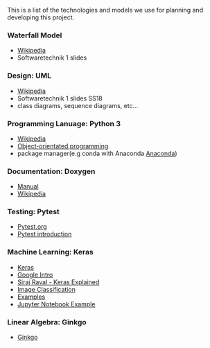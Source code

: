This is a list of the technologies and models we use for planning and developing this project. 

### Waterfall Model
* [Wikipedia](https://en.wikipedia.org/wiki/Waterfall_model)
* Softwaretechnik 1 slides

### Design: UML
* [Wikipedia](https://en.wikipedia.org/wiki/Unified_Modeling_Language)
* Softwaretechnik 1 slides SS18
* class diagrams, sequence diagrams, etc...


### Programming Lanuage: Python 3
* [Wikipedia](https://wiki.python.org/moin/BeginnersGuide)
* [Object-orientated programming](https://realpython.com/python3-object-oriented-programming/)
* package manager(e.g conda with Anaconda [Anaconda](https://docs.anaconda.com/anaconda/))


### Documentation: Doxygen
* [Manual](http://www.stack.nl/~dimitri/doxygen/manual/index.html)
* [Wikipedia](https://en.wikipedia.org/wiki/Doxygen)

### Testing: Pytest
* [Pytest.org](https://docs.pytest.org/en/latest/)
* [Pytest introduction](http://pythontesting.net/framework/pytest/pytest-introduction/)

### Machine Learning: Keras
* [Keras](https://keras.io/)
* [Google Intro](https://www.youtube.com/watch?v=J6Ok8p463C4)
* [Siraj Raval - Keras Explained](https://www.youtube.com/watch?v=j_pJmXJwMLA&t=11s)
* [Image Classification](https://www.learnopencv.com/image-classification-using-convolutional-neural-networks-in-keras/)
* [Examples](https://www.learnopencv.com/image-classification-using-convolutional-neural-networks-in-keras/)
* [Jupyter Notebook Example](https://github.com/spmallick/learnopencv/blob/master/KerasCNN-CIFAR/keras-cnn-cifar10.ipynb)

### Linear Algebra: Ginkgo
* [Ginkgo](https://github.com/ginkgo-project/ginkgo)